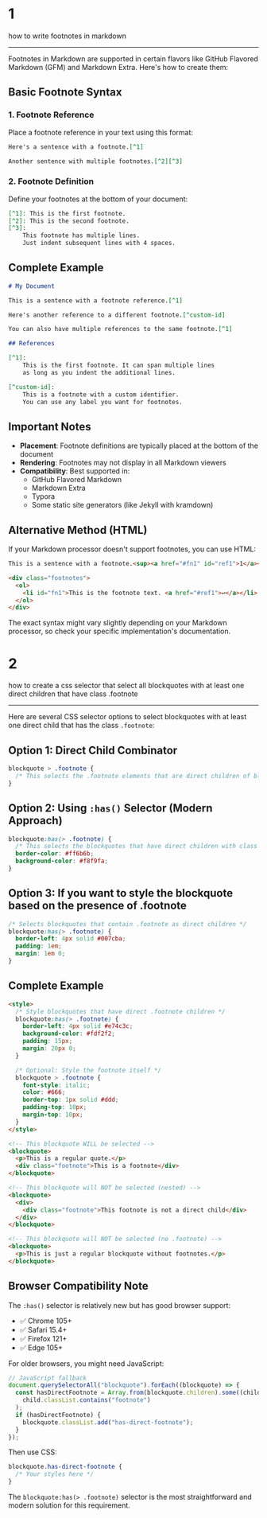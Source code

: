 # 1

how to write footnotes in markdown

---

Footnotes in Markdown are supported in certain flavors like GitHub Flavored Markdown (GFM) and Markdown Extra. Here's how to create them:

## Basic Footnote Syntax

### 1. Footnote Reference

Place a footnote reference in your text using this format:

```markdown
Here's a sentence with a footnote.[^1]

Another sentence with multiple footnotes.[^2][^3]
```

### 2. Footnote Definition

Define your footnotes at the bottom of your document:

```markdown
[^1]: This is the first footnote.
[^2]: This is the second footnote.
[^3]:
    This footnote has multiple lines.
    Just indent subsequent lines with 4 spaces.
```

## Complete Example

```markdown
# My Document

This is a sentence with a footnote reference.[^1]

Here's another reference to a different footnote.[^custom-id]

You can also have multiple references to the same footnote.[^1]

## References

[^1]:
    This is the first footnote. It can span multiple lines
    as long as you indent the additional lines.

[^custom-id]:
    This is a footnote with a custom identifier.
    You can use any label you want for footnotes.
```

## Important Notes

- **Placement**: Footnote definitions are typically placed at the bottom of the document
- **Rendering**: Footnotes may not display in all Markdown viewers
- **Compatibility**: Best supported in:
  - GitHub Flavored Markdown
  - Markdown Extra
  - Typora
  - Some static site generators (like Jekyll with kramdown)

## Alternative Method (HTML)

If your Markdown processor doesn't support footnotes, you can use HTML:

```markdown
This is a sentence with a footnote.<sup><a href="#fn1" id="ref1">1</a></sup>

<div class="footnotes">
  <ol>
    <li id="fn1">This is the footnote text. <a href="#ref1">↩</a></li>
  </ol>
</div>
```

The exact syntax might vary slightly depending on your Markdown processor, so check your specific implementation's documentation.

# 2

how to create a css selector that select all blockquotes with at least one direct children that have class .footnote

---

Here are several CSS selector options to select blockquotes with at least one direct child that has the class `.footnote`:

## Option 1: Direct Child Combinator

```css
blockquote > .footnote {
  /* This selects the .footnote elements that are direct children of blockquotes */
}
```

## Option 2: Using `:has()` Selector (Modern Approach)

```css
blockquote:has(> .footnote) {
  /* This selects the blockquotes that have direct children with class .footnote */
  border-color: #ff6b6b;
  background-color: #f8f9fa;
}
```

## Option 3: If you want to style the blockquote based on the presence of .footnote

```css
/* Selects blockquotes that contain .footnote as direct children */
blockquote:has(> .footnote) {
  border-left: 4px solid #007cba;
  padding: 1em;
  margin: 1em 0;
}
```

## Complete Example

```html
<style>
  /* Style blockquotes that have direct .footnote children */
  blockquote:has(> .footnote) {
    border-left: 4px solid #e74c3c;
    background-color: #fdf2f2;
    padding: 15px;
    margin: 20px 0;
  }

  /* Optional: Style the footnote itself */
  blockquote > .footnote {
    font-style: italic;
    color: #666;
    border-top: 1px solid #ddd;
    padding-top: 10px;
    margin-top: 10px;
  }
</style>

<!-- This blockquote WILL be selected -->
<blockquote>
  <p>This is a regular quote.</p>
  <div class="footnote">This is a footnote</div>
</blockquote>

<!-- This blockquote will NOT be selected (nested) -->
<blockquote>
  <div>
    <div class="footnote">This footnote is not a direct child</div>
  </div>
</blockquote>

<!-- This blockquote will NOT be selected (no .footnote) -->
<blockquote>
  <p>This is just a regular blockquote without footnotes.</p>
</blockquote>
```

## Browser Compatibility Note

The `:has()` selector is relatively new but has good browser support:

- ✅ Chrome 105+
- ✅ Safari 15.4+
- ✅ Firefox 121+
- ✅ Edge 105+

For older browsers, you might need JavaScript:

```javascript
// JavaScript fallback
document.querySelectorAll("blockquote").forEach((blockquote) => {
  const hasDirectFootnote = Array.from(blockquote.children).some((child) =>
    child.classList.contains("footnote")
  );
  if (hasDirectFootnote) {
    blockquote.classList.add("has-direct-footnote");
  }
});
```

Then use CSS:

```css
blockquote.has-direct-footnote {
  /* Your styles here */
}
```

The `blockquote:has(> .footnote)` selector is the most straightforward and modern solution for this requirement.
